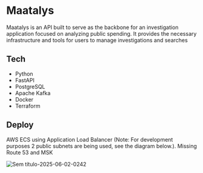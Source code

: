 # Maatalys
Maatalys is an API built to serve as the backbone for an investigation application focused on analyzing public spending. It provides the necessary infrastructure and tools for users to manage investigations and searches

## Tech
- Python
- FastAPI
- PostgreSQL
- Apache Kafka
- Docker
- Terraform

## Deploy
AWS ECS using Application Load Balancer (Note: For development purposes 2 public subnets are being used, see the diagram below.). Missing Route 53 and MSK

![Sem título-2025-06-02-0242](https://github.com/user-attachments/assets/20df5f1e-4fbf-41b6-8326-36a37916820e)






